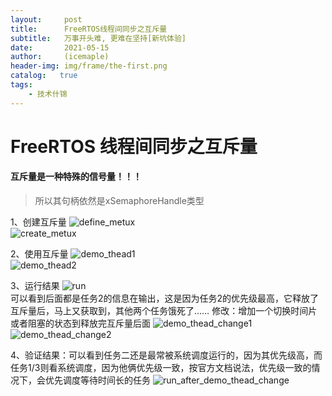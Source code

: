 ```yaml
---
layout:     post
title:      FreeRTOS线程间同步之互斥量
subtitle:   万事开头难, 更难在坚持[新坑体验]
date:       2021-05-15
author:     (icemaple)
header-img: img/frame/the-first.png
catalog:   true
tags:
    - 技术什锦
---
```

# FreeRTOS 线程间同步之互斥量
#### 互斥量是一种特殊的信号量！！！
> 所以其句柄依然是xSemaphoreHandle类型

1、创建互斥量
![define_metux](/img/frame/freertos/chapter3-thread-sync/mutex/FRTOS-3-mutex-1-create-mutex-1.png)  
![create_metux](/img/frame/freertos/chapter3-thread-sync/mutex/FRTOS-3-mutex-1-create-mutex-2.png)  

2、使用互斥量
![demo_thead1](/img/frame/freertos/chapter3-thread-sync/mutex/FRTOS-3-mutex-2-mutex-demo-1.png)  
![demo_thead2](/img/frame/freertos/chapter3-thread-sync/mutex/FRTOS-3-mutex-2-mutex-demo-2.png)  

3、运行结果
![run](/img/frame/freertos/chapter3-thread-sync/mutex/FRTOS-3-mutex-3-mutex-demo-run.png)  
可以看到后面都是任务2的信息在输出，这是因为任务2的优先级最高，它释放了互斥量后，马上又获取到，其他两个任务饿死了……
修改：增加一个切换时间片或者阻塞的状态到释放完互斥量后面
![demo_thead_change1](/img/frame/freertos/chapter3-thread-sync/mutex/FRTOS-3-mutex-3-mutex-demo-change-1.png)  
![demo_thead_change2](/img/frame/freertos/chapter3-thread-sync/mutex/FRTOS-3-mutex-3-mutex-demo-change-2.png)  

4、验证结果：可以看到任务二还是最常被系统调度运行的，因为其优先级高，而任务1/3则看系统调度，因为他俩优先级一致，按官方文档说法，优先级一致的情况下，会优先调度等待时间长的任务
![run_after_demo_thead_change](/img/frame/freertos/chapter3-thread-sync/mutex/FRTOS-3-mutex-4-mutex-demo-change-run.png)  


